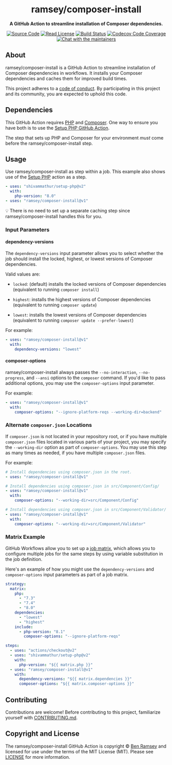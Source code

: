 <h1 align="center">ramsey/composer-install</h1>

<p align="center">
    <strong>A GitHub Action to streamline installation of Composer dependencies.</strong>
</p>

<p align="center">
    <a href="https://github.com/ramsey/composer-install"><img src="http://img.shields.io/badge/source-ramsey/composer--install-blue.svg?style=flat-square" alt="Source Code"></a>
    <a href="https://github.com/ramsey/composer-install/blob/main/LICENSE"><img src="https://img.shields.io/badge/license-MIT-darkcyan.svg?style=flat-square" alt="Read License"></a>
    <a href="https://github.com/ramsey/composer-install/actions?query=workflow%3ACI"><img src="https://img.shields.io/github/workflow/status/ramsey/composer-install/CI?logo=github&style=flat-square" alt="Build Status"></a>
    <a href="https://codecov.io/gh/ramsey/composer-install"><img src="https://img.shields.io/codecov/c/gh/ramsey/composer-install?label=codecov&logo=codecov&style=flat-square" alt="Codecov Code Coverage"></a>
    <a href="https://phpc.chat/channel/ramsey"><img src="https://img.shields.io/badge/phpc.chat-%23ramsey-darkslateblue?style=flat-square" alt="Chat with the maintainers"></a>
</p>

## About

ramsey/composer-install is a GitHub Action to streamline installation of
Composer dependencies in workflows. It installs your Composer dependencies and
caches them for improved build times.

This project adheres to a [code of conduct](CODE_OF_CONDUCT.md).
By participating in this project and its community, you are expected to
uphold this code.

## Dependencies

This GitHub Action requires [PHP](https://www.php.net) and
[Composer](https://getcomposer.org). One way to ensure you have both is to use
the [Setup PHP GitHub Action](https://github.com/shivammathur/setup-php).

The step that sets up PHP and Composer for your environment *must* come before
the ramsey/composer-install step.

## Usage

Use ramsey/composer-install as step within a job. This example also shows use of
the [Setup PHP](https://github.com/shivammathur/setup-php) action as a step.

```yaml
- uses: "shivammathur/setup-php@v2"
  with:
    php-version: "8.0"
- uses: "ramsey/composer-install@v1"
```

:bulb: There is no need to set up a separate caching step since ramsey/composer-install
handles this for you.

### Input Parameters

#### dependency-versions

The `dependency-versions` input parameter allows you to select whether the job
should install the locked, highest, or lowest versions of Composer dependencies.

Valid values are:

* `locked`: (default) installs the locked versions of Composer dependencies
  (equivalent to running `composer install`)

* `highest`: installs the highest versions of Composer dependencies
  (equivalent to running `composer update`)

* `lowest`: installs the lowest versions of Composer dependencies (equivalent
  to running `composer update --prefer-lowest`)

For example:

```yaml
- uses: "ramsey/composer-install@v1"
  with:
    dependency-versions: "lowest"
```

#### composer-options

ramsey/composer-install always passes the `--no-interaction`, `--no-progress`,
and `--ansi` options to the `composer` command. If you'd like to pass additional
options, you may use the `composer-options` input parameter.

For example:

```yaml
- uses: "ramsey/composer-install@v1"
  with:
    composer-options: "--ignore-platform-reqs --working-dir=backend"
```

### Alternate `composer.json` Locations

If `composer.json` is not located in your repository root, or if you have
multiple `composer.json` files located in various parts of your project, you may
specify the `--working-dir` option as part of `composer-options`. You may use
this step as many times as needed, if you have multiple `composer.json` files.

For example:

```yaml
# Install dependencies using composer.json in the root.
- uses: "ramsey/composer-install@v1"

# Install dependencies using composer.json in src/Component/Config/
- uses: "ramsey/composer-install@v1"
  with:
    composer-options: "--working-dir=src/Component/Config"

# Install dependencies using composer.json in src/Component/Validator/
- uses: "ramsey/composer-install@v1"
  with:
    composer-options: "--working-dir=src/Component/Validator"
```

### Matrix Example

GitHub Workflows allow you to set up a [job matrix](https://docs.github.com/en/actions/reference/workflow-syntax-for-github-actions#jobsjob_idstrategymatrix),
which allows you to configure multiple jobs for the same steps by using variable
substitution in the job definition.

Here's an example of how you might use the `dependency-versions` and
`composer-options` input parameters as part of a job matrix.

```yaml
strategy:
  matrix:
    php:
      - "7.3"
      - "7.4"
      - "8.0"
    dependencies:
      - "lowest"
      - "highest"
    include:
      - php-version: "8.1"
        composer-options: "--ignore-platform-reqs"

steps:
  - uses: "actions/checkout@v2"
  - uses: "shivammathur/setup-php@v2"
    with:
      php-version: "${{ matrix.php }}"
  - uses: "ramsey/composer-install@v1"
    with:
      dependency-versions: "${{ matrix.dependencies }}"
      composer-options: "${{ matrix.composer-options }}"
```

## Contributing

Contributions are welcome! Before contributing to this project, familiarize
yourself with [CONTRIBUTING.md](CONTRIBUTING.md).

## Copyright and License

The ramsey/composer-install GitHub Action is copyright © [Ben Ramsey](https://benramsey.com)
and licensed for use under the terms of the MIT License (MIT). Please see
[LICENSE](LICENSE) for more information.
